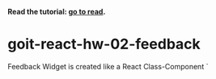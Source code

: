 **Read the tutorial: [go to read](README.tutorial.md).**

# goit-react-hw-02-feedback

Feedback Widget is created like a React Class-Component `
